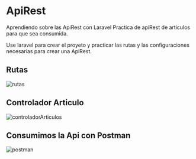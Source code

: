 # ApiRest
Aprendiendo sobre las ApiRest con Laravel
Practica de apiRest de articulos para que sea consumida.

Use laravel para crear el proyeto y practicar las rutas y las configuraciones necesarias para crear una ApiRest.

## Rutas
![rutas](https://user-images.githubusercontent.com/73461084/176334329-7b1411ad-8b3a-4b10-8e8f-076cfc7dd8a5.png)
## Controlador Articulo
![controladorArticulos](https://user-images.githubusercontent.com/73461084/176334387-95fc5948-9c53-492e-a1da-38c1b0b0cc8c.png)
## Consumimos la Api con Postman 
![postman](https://user-images.githubusercontent.com/73461084/176334498-3b0f5929-7dba-41a7-8b68-40c3de92abfb.png)


